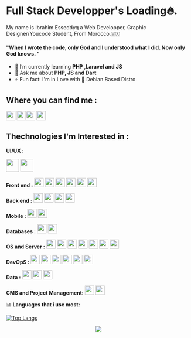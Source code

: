 <link rel="stylesheet" href="https://cdn.jsdelivr.net/gh/devicons/devicon@v2.14.0/devicon.min.css">


# Full Stack Developper's Loading🔥.

My name is Ibrahim Esseddyq a Web Developper, Graphic Designer/Youcode Student,
From Morocco.🇲🇦 <br />
#### "When I wrote the code, only God and I understood what I did. Now only God knows. "

- 🌱 I’m currently learning **PHP ,Laravel and JS**
- 💬 Ask me about **PHP, JS and Dart**
- ⚡ Fun fact: I'm in Love with 🐧 Debian Based Distro

## Where you can find me :
<p><a href="https://twitter.com/lil_negan_x"><img src="https://img.shields.io/badge/twitter-%231DA1F2.svg?&style=for-the-badge&logo=twitter&logoColor=white" height=25></a> <a href="https://www.linkedin.com/in/ibrahim-esseddyq-2258b7185/"><img src="https://img.shields.io/badge/linkedin-%230077B5.svg?&style=for-the-badge&logo=linkedin&logoColor=white" height=25></a><a href="https://medium.com/@https.ibrahim.esseddyq"><img src="https://img.shields.io/badge/medium-%2312100E.svg?&style=for-the-badge&logo=medium&logoColor=white" height=25></a> <a href="https://dev.to/ibrahimesseddyq"><img src="https://img.shields.io/badge/DEV.TO-%230A0A0A.svg?&style=for-the-badge&logo=dev-dot-to&logoColor=white" height=25></a></p>

## Thechnologies I'm Interested in :
**UI/UX :**

<img  width="35px" src="https://cdn.jsdelivr.net/gh/devicons/devicon/icons/figma/figma-original.svg" />
<img width="35px" src="https://cdn.jsdelivr.net/gh/devicons/devicon/icons/xd/xd-plain.svg" />

**Front end :**
<img width="25px" src="https://cdn.jsdelivr.net/gh/devicons/devicon/icons/html5/html5-original-wordmark.svg" />
<img width="25px" src="https://cdn.jsdelivr.net/gh/devicons/devicon/icons/css3/css3-original-wordmark.svg" />
<img width="25px" src="https://cdn.jsdelivr.net/gh/devicons/devicon/icons/bootstrap/bootstrap-original.svg" />
<img width="25px" src="https://cdn.jsdelivr.net/gh/devicons/devicon/icons/javascript/javascript-original.svg" />
<img width="25px" src="https://cdn.jsdelivr.net/gh/devicons/devicon/icons/sass/sass-original.svg" />
<img width="25px" src="https://cdn.jsdelivr.net/gh/devicons/devicon/icons/vuejs/vuejs-original-wordmark.svg" />

**Back end :**
<img width="25px" src="https://cdn.jsdelivr.net/gh/devicons/devicon/icons/php/php-original.svg" />
<img width="25px" src="https://cdn.jsdelivr.net/gh/devicons/devicon/icons/laravel/laravel-plain-wordmark.svg" />
<img width="25px" src="https://cdn.jsdelivr.net/gh/devicons/devicon/icons/django/django-original.svg" />
<img width="25px" src="https://cdn.jsdelivr.net/gh/devicons/devicon/icons/nodejs/nodejs-original-wordmark.svg" />

**Mobile :**
<img width="25px" src="https://cdn.jsdelivr.net/gh/devicons/devicon/icons/dart/dart-original.svg" />
<img width="25px" src="https://cdn.jsdelivr.net/gh/devicons/devicon/icons/flutter/flutter-original.svg" />

**Databases :**
<img width="25px" src="https://cdn.jsdelivr.net/gh/devicons/devicon/icons/mongodb/mongodb-original-wordmark.svg" />
<img width="25px" src="https://cdn.jsdelivr.net/gh/devicons/devicon/icons/mysql/mysql-original-wordmark.svg" />

**OS and Server :**
<img width="25px" src="https://cdn.jsdelivr.net/gh/devicons/devicon/icons/linux/linux-plain.svg" />
<img width="25px" src="https://cdn.jsdelivr.net/gh/devicons/devicon/icons/debian/debian-original-wordmark.svg" />
<img width="25px" src="https://cdn.jsdelivr.net/gh/devicons/devicon/icons/bash/bash-original.svg" />
<img width="25px" src="https://cdn.jsdelivr.net/gh/devicons/devicon/icons/ubuntu/ubuntu-plain-wordmark.svg" />
<img width="25px" src="https://cdn.jsdelivr.net/gh/devicons/devicon/icons/nginx/nginx-original.svg" />
<img width="25px" src="https://cdn.jsdelivr.net/gh/devicons/devicon/icons/ssh/ssh-original-wordmark.svg" />
<img width="25px" src="https://cdn.jsdelivr.net/gh/devicons/devicon/icons/c/c-original.svg" />

**DevOpS :**
<img width="25px" src="https://cdn.jsdelivr.net/gh/devicons/devicon/icons/kubernetes/kubernetes-plain-wordmark.svg" />
<img width="25px" src="https://cdn.jsdelivr.net/gh/devicons/devicon/icons/docker/docker-original-wordmark.svg" />
<img width="25px" src="https://cdn.jsdelivr.net/gh/devicons/devicon/icons/git/git-original-wordmark.svg" />
<img width="25px" src="https://cdn.jsdelivr.net/gh/devicons/devicon/icons/salesforce/salesforce-original.svg" />
<img width="25px" src="https://cdn.jsdelivr.net/gh/devicons/devicon/icons/npm/npm-original-wordmark.svg" />
<img width="25px" src="https://cdn.jsdelivr.net/gh/devicons/devicon/icons/composer/composer-original.svg" />

**Data :**
<img width="25px" src="https://cdn.jsdelivr.net/gh/devicons/devicon/icons/python/python-original-wordmark.svg" />
<img width="25px" src="https://cdn.jsdelivr.net/gh/devicons/devicon/icons/numpy/numpy-original-wordmark.svg" />
<img width="25px" src="https://cdn.jsdelivr.net/gh/devicons/devicon/icons/pandas/pandas-original.svg" />

**CMS and Project Management:**
<img width="25px" src="https://cdn.jsdelivr.net/gh/devicons/devicon/icons/trello/trello-plain-wordmark.svg" />
<img width="25px" src="https://cdn.jsdelivr.net/gh/devicons/devicon/icons/wordpress/wordpress-original.svg" />

📊 **Languages that i use most:**

[![Top Langs](https://github-readme-stats.vercel.app/api/top-langs/?username=ibrahimesseddyq)](https://github.com/anuraghazra/github-readme-stats)
  

<p align="center">
  <img src="https://capsule-render.vercel.app/api?type=waving&color=gradient&height=80&section=footer"/>
</p>


